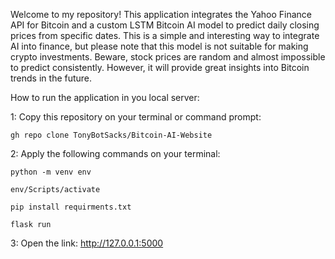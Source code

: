 Welcome to my repository! This application integrates the Yahoo Finance API for Bitcoin and a custom LSTM Bitcoin AI model to predict daily closing prices from specific dates. This is a simple and interesting way to integrate AI into finance, but please note that this model is not suitable for making crypto investments. Beware, stock prices are random and almost impossible to predict consistently. However, it will provide great insights into Bitcoin trends in the future.

How to run the application in you local server:

1: Copy this repository on your terminal or command prompt:

	gh repo clone TonyBotSacks/Bitcoin-AI-Website

2: Apply the following commands on your terminal:
 
	python -m venv env
	
	env/Scripts/activate
	 
	pip install requirments.txt
 
	flask run

3: Open the link: http://127.0.0.1:5000
